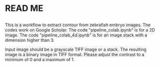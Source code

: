 # READ ME

## 
This is a workflow to extract contour from zebrafish embryo images.
The codes work on Google Scholar.
The code "pipeline_colab.ipynb" is for a 2D image.
The code "pipeline_colab_4d.ipynb" is for an image stack with a dimension higher than 3.


Input image should be a grayscale TIFF image or a stack.
The resulting image is a binary image in TIFF format.
Please adjust the contrast to a minimum of 0 and a maximum of 1.